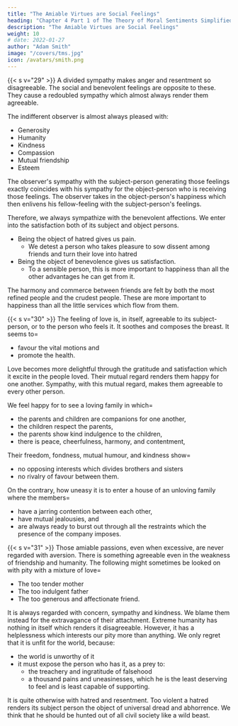 ```yaml
---
title: "The Amiable Virtues are Social Feelings"
heading: "Chapter 4 Part 1 of The Theory of Moral Sentiments Simplified"
description: "The Amiable Virtues are Social Feelings"
weight: 10
# date: 2022-01-27
author: "Adam Smith"
image: "/covers/tms.jpg"
icon: /avatars/smith.png
---
```



{{< s v="29" >}} A divided sympathy makes anger and resentment so disagreeable. The social and benevolent feelings are opposite to these. They cause a redoubled sympathy which almost always render them agreeable.

The indifferent observer is almost always pleased with:
- Generosity
- Humanity
- Kindness
- Compassion
- Mutual friendship
- Esteem

The observer's sympathy with the subject-person generating those feelings exactly coincides with his sympathy for the object-person who is receiving those feelings. The observer takes in the object-person's happiness which then enlivens his fellow-feeling with the subject-person's feelings.

Therefore, we always sympathize with the benevolent affections. We enter into the satisfaction both of its subject and object persons.
- Being the object of hatred gives us pain.
  - We detest a person who takes pleasure to sow dissent among friends and turn their love into hatred
- Being the object of benevolence gives us satisfaction.
  - To a sensible person, this is more important to happiness than all the other advantages he can get from it.

<!-- Yet where is the cause of the atrocity of such an injury? Is it in= 
- depriving his friends of their good offices for each other, had their friendship continued?
- depriving them of that friendship itself?
- robbing them of each other's affections?
- disturbing the harmony of their hearts, and
- ending that happy commerce between them? -->

The harmony and commerce between friends are felt by both the most refined people and the crudest people. These are more important to happiness than all the little services which flow from them.



{{< s v="30" >}} The feeling of love is, in itself, agreeable to its subject-person, or to the person who feels it. It soothes and composes the breast. It seems to= 
- favour the vital motions and
- promote the health.

Love becomes more delightful through the gratitude and satisfaction which it excite in the people loved. Their mutual regard renders them happy for one another. Sympathy, with this mutual regard, makes them agreeable to every other person.

We feel happy for to see a loving family in which= 
- the parents and children are companions for one another,
- the children respect the parents,
- the parents show kind indulgence to the children,
- there is peace, cheerfulness, harmony, and contentment,

Their freedom, fondness, mutual humour, and kindness show= 
- no opposing interests which divides brothers and sisters
- no rivalry of favour between them.

On the contrary, how uneasy it is to enter a house of an unloving family where the members= 
- have a jarring contention between each other,
- have mutual jealousies, and
- are always ready to burst out through all the restraints which the presence of the company imposes.


{{< s v="31" >}} Those amiable passions, even when excessive, are never regarded with aversion. There is something agreeable even in the weakness of friendship and humanity. The following might sometimes be looked on with pity with a mixture of love= 
- The too tender mother
- The too indulgent father
- The too generous and affectionate friend.

<!-- Only the most brutal and worthless person can hate these.  -->
It is always regarded  with concern, sympathy and kindness. We blame them instead for the extravagance of their attachment. Extreme humanity has nothing in itself which renders it disagreeable. However, it has a helplessness which interests our pity more than anything. We only regret that it is unfit for the world, because:
- the world is unworthy of it
- it must expose the person who has it, as a prey to:
  - the treachery and ingratitude of falsehood
  - a thousand pains and uneasinesses, which he is the least deserving to feel and is least capable of supporting.

It is quite otherwise with hatred and resentment. Too violent a hatred renders its subject person the object of universal dread and abhorrence. We think that he should be hunted out of all civil society like a wild beast.
